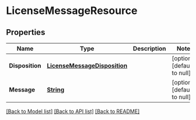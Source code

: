 # LicenseMessageResource
## Properties

Name | Type | Description | Notes
------------ | ------------- | ------------- | -------------
**Disposition** | [**LicenseMessageDisposition**](LicenseMessageDisposition.md) |  | [optional] [default to null]
**Message** | [**String**](string.md) |  | [optional] [default to null]

[[Back to Model list]](../README.md#documentation-for-models) [[Back to API list]](../README.md#documentation-for-api-endpoints) [[Back to README]](../README.md)


